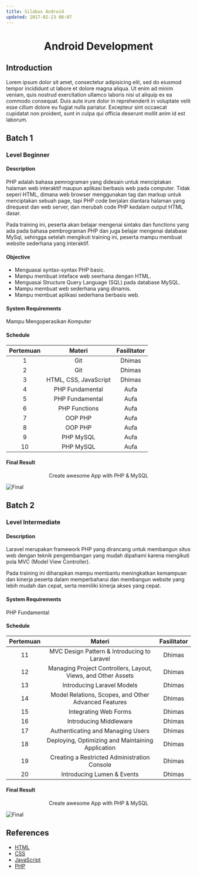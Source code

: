 ```yaml
---
title: Silabus Android
updated: 2017-02-23 08:07
---
```


<h1 style="text-align: center;"> Android Development </h1>

## Introduction

Lorem ipsum dolor sit amet, consectetur adipisicing elit, sed do eiusmod tempor incididunt ut labore et dolore magna aliqua. Ut enim ad minim veniam, quis nostrud exercitation ullamco laboris nisi ut aliquip ex ea commodo consequat. Duis aute irure dolor in reprehenderit in voluptate velit esse cillum dolore eu fugiat nulla pariatur. Excepteur sint occaecat cupidatat non proident, sunt in culpa qui officia deserunt mollit anim id est laborum.
## Batch 1

### Level Beginner

#### Description				
PHP adalah bahasa pemrograman yang didesain untuk menciptakan halaman web interaktif maupun aplikasi berbasis web pada computer. Tidak seperi HTML, dimana web browser menggunakan tag dan markup untuk menciptakan sebuah page, tapi PHP code berjalan diantara halaman yang direquest dan web server, dan merubah code PHP kedalam output HTML dasar.																		

Pada training ini, peserta akan belajar mengenai sintaks dan functions yang ada pada bahasa pembrograman PHP dan juga belajar mengenai database MySql, sehingga setelah mengikuti training ini, peserta mampu membuat website sederhana yang interaktif.

#### Objective				
- Menguasai syntax-syntax PHP basic.				
- Mampu membuat inteface web seerhana dengan HTML.				
- Menguasai Structure Query Language (SQL) pada database MySQL.				
- Mampu membuat web sederhana yang dinamis.				
- Mampu membuat aplikasi sederhana berbasis web.				

#### System Requirements
Mampu Mengoperasikan Komputer

#### Schedule

| Pertemuan |         Materi        | Fasilitator |
|:---------:|:---------------------:|:-----------:|
|     1     |          Git          |    Dhimas   |
|     2     |          Git          |    Dhimas   |
|     3     | HTML, CSS, JavaScript |    Dhimas   |
|     4     |       PHP Fundamental |     Aufa    |
|     5     |       PHP Fundamental |     Aufa    |
|     6     |       PHP Functions   |     Aufa    |
|     7     |        OOP PHP        |     Aufa    |
|     8     |        OOP PHP        |     Aufa    |
|     9     |       PHP MySQL       |     Aufa    |
|     10    |       PHP MySQL       |     Aufa    |

#### Final Result

<p style="text-align: center;"> Create awesome App with PHP & MySQL </p>

![Final](https://cloud.githubusercontent.com/assets/13671268/23339108/b8e7b0a4-fc4d-11e6-91a4-49d064e95360.PNG)

<div class="divider"></div>

## Batch 2

### Level Intermediate

#### Description
Laravel merupakan framework PHP yang dirancang untuk membangun situs web dengan teknik pengembangan yang mudah dipahami karena mengikuti pola MVC (Model View Controller).														

Pada training ini diharapkan mampu membantu meningkatkan kemampuan dan kinerja peserta dalam memperbaharui dan membangun website yang lebih mudah dan cepat, serta memiliki kinerja akses yang cepat.														

#### System Requirements
PHP Fundamental

#### Schedule											

| Pertemuan |                             Materi                            | Fasilitator |
|:---------:|:-------------------------------------------------------------:|:-----------:|
|     11    | MVC Design Pattern & Introducing to Laravel                   |    Dhimas   |
|     12    | Managing Project Controllers, Layout, Views, and Other Assets |    Dhimas   |
|     13    | Introducing Laravel Models                                    |    Dhimas   |
|     14    | Model Relations, Scopes, and Other Advanced Features          |    Dhimas   |
|     15    | Integrating Web Forms                                         |    Dhimas   |
|     16    | Introducing Middleware                                        |    Dhimas   |
|     17    | Authenticating and Managing Users                             |    Dhimas   |
|     18    | Deploying, Optimizing and Maintaining Application             |    Dhimas   |
|     19    | Creating a Restricted Administration Console                  |    Dhimas   |
|     20    | Introducing Lumen & Events                                    |    Dhimas   |

#### Final Result

<p style="text-align: center;"> Create awesome App with PHP & MySQL </p>

![Final](https://cloud.githubusercontent.com/assets/13671268/23339108/b8e7b0a4-fc4d-11e6-91a4-49d064e95360.PNG)

<div class="divider"></div>

## References
- [HTML](https://www.w3schools.com/html/default.asp)
- [CSS](https://www.w3schools.com/css/default.asp)
- [JavaScript](https://www.w3schools.com/js/default.asp)
- [PHP](https://www.w3schools.com/php/)
